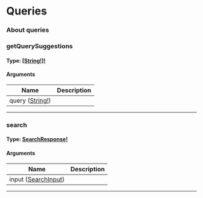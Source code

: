 # Queries

### About queries



### getQuerySuggestions

#### Type: [[String!]!](scalars.md#string)

 

#### Arguments

| Name | Description |
|------|-------------|
| query ([String!](scalars.md#string)) |  |

---

### search

#### Type: [SearchResponse!](objects.md#searchresponse)

 

#### Arguments

| Name | Description |
|------|-------------|
| input ([SearchInput](input_objects.md#searchinput)) |  |

---